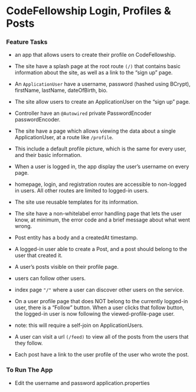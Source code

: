 # CodeFellowship Login, Profiles & Posts

### Feature Tasks

- an app that allows users to create their profile on CodeFellowship.

- The site have a splash page at the root route `(/)` that contains basic information about the site, as well as a link to the “sign up” page.

- An `ApplicationUser` have a username, password (hashed using BCrypt), firstName, lastName, dateOfBirth, bio.

- The site allow users to create an ApplicationUser on the “sign up” page.

- Controller have an `@Autowired` private PasswordEncoder passwordEncoder.

- The site have a page which allows viewing the data about a single ApplicationUser, at a route like `/profile`.

- This include a default profile picture, which is the same for every user, and their basic information.

- When a user is logged in, the app display the user’s username on every page.

- homepage, login, and registration routes are accessible to non-logged in users. All other routes are limited to logged-in users.

- The site use reusable templates for its information.

- The site have a non-whitelabel error handling page that lets the user know, at minimum, the error code and a brief message about what went wrong.

- Post entity has a body and a createdAt timestamp.

- A logged-in user able to create a Post, and a post should belong to the user that created it.

- A user’s posts visible on their profile page.

- users can follow other users.

- index page `"/"` where a user can discover other users on the service.

- On a user profile page that does NOT belong to the currently logged-in user, there is a “Follow” button. When a user clicks that follow button, the logged-in user is now following the viewed-profile-page user.

- note: this will require a self-join on ApplicationUsers.

- A user can visit a url `(/feed)` to view all of the posts from the users that they follow.

- Each post have a link to the user profile of the user who wrote the post.

### To Run The App

- Edit the username and password application.properties

